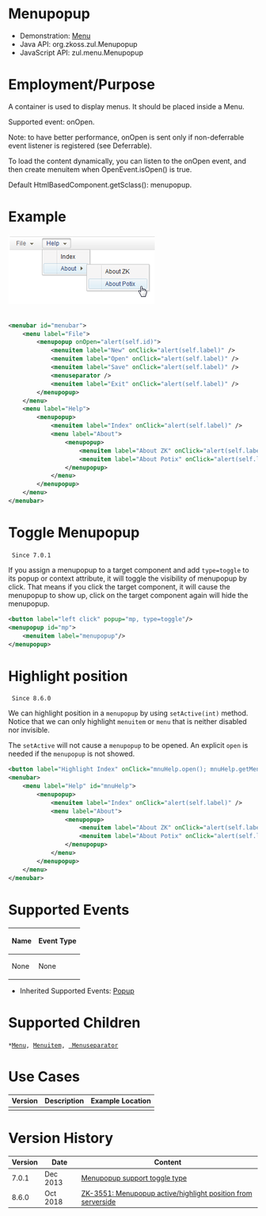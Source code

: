 

# Menupopup

- Demonstration: [Menu](http://www.zkoss.org/zkdemo/menu)
- Java API: <javadoc>org.zkoss.zul.Menupopup</javadoc>
- JavaScript API:
  <javadoc directory="jsdoc">zul.menu.Menupopup</javadoc>

# Employment/Purpose

A container is used to display menus. It should be placed inside a Menu.

Supported event: onOpen.

Note: to have better performance, onOpen is sent only if non-deferrable
event listener is registered (see Deferrable).

To load the content dynamically, you can listen to the onOpen event, and
then create menuitem when OpenEvent.isOpen() is true.

Default HtmlBasedComponent.getSclass(): menupopup.

# Example

![](/zk_component_ref/images/ZKComRef_Menubar.png)

```xml

<menubar id="menubar">
    <menu label="File">
        <menupopup onOpen="alert(self.id)">
            <menuitem label="New" onClick="alert(self.label)" />
            <menuitem label="Open" onClick="alert(self.label)" />
            <menuitem label="Save" onClick="alert(self.label)" />
            <menuseparator />
            <menuitem label="Exit" onClick="alert(self.label)" />
        </menupopup>
    </menu>
    <menu label="Help">
        <menupopup>
            <menuitem label="Index" onClick="alert(self.label)" />
            <menu label="About">
                <menupopup>
                    <menuitem label="About ZK" onClick="alert(self.label)" />
                    <menuitem label="About Potix" onClick="alert(self.label)" />
                </menupopup>
            </menu>
        </menupopup>
    </menu>
</menubar>
```

# Toggle Menupopup

` Since 7.0.1`

If you assign a menupopup to a target component and add `type=toggle` to
its popup or context attribute, it will toggle the visibility of
menupopup by click. That means if you click the target component, it
will cause the menupopup to show up, click on the target component again
will hide the menupopup.

```xml
<button label="left click" popup="mp, type=toggle"/>
<menupopup id="mp">
    <menuitem label="menupopup"/>
</menupopup>
```

# Highlight position

` Since 8.6.0`

We can highlight position in a `menupopup` by using `setActive(int)`
method. Notice that we can only highlight `menuitem` or `menu` that is
neither disabled nor invisible.

The `setActive` will not cause a `menupopup` to be opened. An explicit
`open` is needed if the `menupopup` is not showed.

```xml
<button label="Highlight Index" onClick="mnuHelp.open(); mnuHelp.getMenupopup().setActive(0);" />
<menubar>
    <menu label="Help" id="mnuHelp">
        <menupopup>
            <menuitem label="Index" onClick="alert(self.label)" />
            <menu label="About">
                <menupopup>
                    <menuitem label="About ZK" onClick="alert(self.label)" />
                    <menuitem label="About Potix" onClick="alert(self.label)" />
                </menupopup>
            </menu>
        </menupopup>
    </menu>
</menubar>
```

# Supported Events

<table>
<thead>
<tr class="header">
<th><center>
<p>Name</p>
</center></th>
<th><center>
<p>Event Type</p>
</center></th>
</tr>
</thead>
<tbody>
<tr class="odd">
<td><p>None</p></td>
<td><p>None</p></td>
</tr>
</tbody>
</table>

- Inherited Supported Events: [ Popup]({{site.baseurl}}/zk_component_ref/essential_components/popup#Supported_Events)

# Supported Children

`*`[` Menu `]({{site.baseurl}}/zk_component_ref/essential_components/menu)`, `[` Menuitem `]({{site.baseurl}}/zk_component_ref/essential_components/menu/menuitem)`, `[` Menuseparator`]({{site.baseurl}}/zk_component_ref/essential_components/menu/menuseparator)

# Use Cases

| Version | Description | Example Location |
|---------|-------------|------------------|
|         |             |                  |

# Version History



| Version | Date     | Content                                                                                                 |
|---------|----------|---------------------------------------------------------------------------------------------------------|
| 7.0.1   | Dec 2013 | [Menupopup support toggle type](http://tracker.zkoss.org/browse/ZK-2049)                                |
| 8.6.0   | Oct 2018 | [ZK-3551: Menupopup active/highlight position from serverside](http://tracker.zkoss.org/browse/ZK-3551) |


